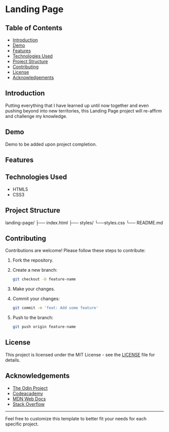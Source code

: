 # Landing Page

## Table of Contents

- [Introduction](#introduction)
- [Demo](#demo)
- [Features](#features)
- [Technologies Used](#technologies-used)
- [Project Structure](#project-structure)
- [Contributing](#contributing)
- [License](#license)
- [Acknowledgements](#acknowledgements)

## Introduction

Putting everything that I have learned up until now together and even pushing beyond into new territories, this Landing Page project will re-affirm and challenge my knowledge.

## Demo

Demo to be added upon project completion.

## Features


## Technologies Used

- HTML5
- CSS3

## Project Structure

landing-page/
├── index.html
├── styles/
   └──styles.css
└── README.md

## Contributing

Contributions are welcome! Please follow these steps to contribute:

1. Fork the repository.

2. Create a new branch:
   ```bash
   git checkout -b feature-name
   ```

3. Make your changes.

4. Commit your changes:
   ```bash
   git commit -m 'feat: Add some feature'
   ```

5. Push to the branch:
   ```bash
   git push origin feature-name
   ```

## License

This project is licensed under the MIT License - see the [LICENSE](LICENSE) file for details.

## Acknowledgements

- [The Odin Project](https://www.theodinproject.com/)
- [Codeacademy](https://www.codeacademy.com/)
- [MDN Web Docs](https://developer.mozilla.org/)
- [Stack Overflow](https://stackoverflow.com/)


---

Feel free to customize this template to better fit your needs for each specific project.